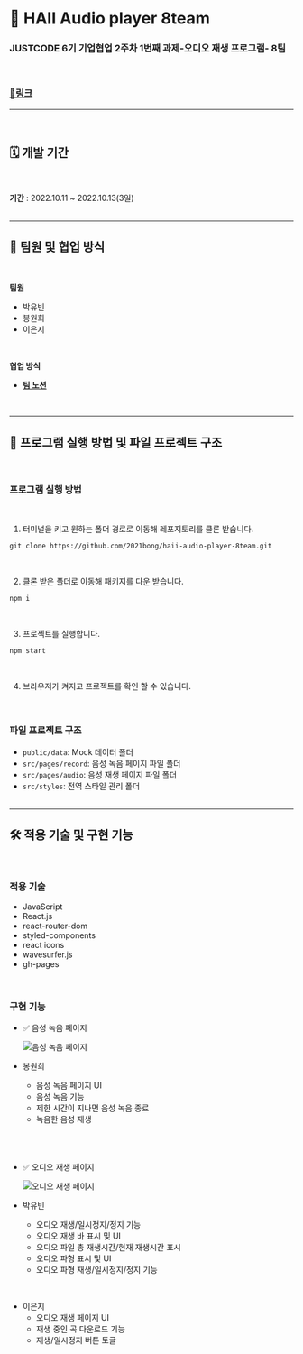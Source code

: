 # 💫 HAII Audio player 8team

### JUSTCODE 6기 기업협업 2주차 1번째 과제-오디오 재생 프로그램- 8팀

<br />

### **[📌링크](https://2021bong.github.io/haii-audio-player-8team/)**

---

<br />

## 🗓 개발 기간

<br />

**기간** : 2022.10.11 ~ 2022.10.13(3일)
<br />
<br />

---

## 🤹 팀원 및 협업 방식

<br />

**팀원**

- 박유빈
- 봉원희
- 이은지

<br />

**협업 방식**

- **[팀 노션](https://www.notion.so/wecode/aae6c129b9c448c0a0ded1c5fb783437?p=c2f52017627b4bd881575a29681a0415&pm=c)**

  <br />

---

## 🚧 프로그램 실행 방법 및 파일 프로젝트 구조

  <br />

### 프로그램 실행 방법

<br />

1.  터미널을 키고 원하는 폴더 경로로 이동해 레포지토리를 클론 받습니다.

```
git clone https://github.com/2021bong/haii-audio-player-8team.git
```

<br />

2.  클론 받은 폴더로 이동해 패키지를 다운 받습니다.

```
npm i
```

<br />

3.  프로젝트를 실행합니다.

```
npm start
```

<br />

4. 브라우저가 켜지고 프로젝트를 확인 할 수 있습니다.
   <br />
   <br />
   <br />

### 파일 프로젝트 구조

- `public/data`: Mock 데이터 폴더
- `src/pages/record`: 음성 녹음 페이지 파일 폴더
- `src/pages/audio`: 음성 재생 페이지 파일 폴더
- `src/styles`: 전역 스타일 관리 폴더
  <br />
  <br />

---

## 🛠 적용 기술 및 구현 기능

<br />

### 적용 기술

- JavaScript
- React.js
- react-router-dom
- styled-components
- react icons
- wavesurfer.js
- gh-pages

<br />

### 구현 기능

- ✅ 음성 녹음 페이지

  ![음성 녹음 페이지](https://user-images.githubusercontent.com/49029756/195725401-d2ae3c85-0a86-4d5a-88e9-762d6651c07f.png)

- 봉원희

  - 음성 녹음 페이지 UI
  - 음성 녹음 기능
  - 제한 시간이 지나면 음성 녹음 종료
  - 녹음한 음성 재생

  <br />
  <br />
  <br />

- ✅ 오디오 재생 페이지

  ![오디오 재생 페이지](https://user-images.githubusercontent.com/49029756/195729398-9aef008d-4c36-4587-ba54-74aa2a8cf86e.png)

- 박유빈

  - 오디오 재생/일시정지/정지 기능
  - 오디오 재생 바 표시 및 UI
  - 오디오 파일 총 재생시간/현재 재생시간 표시
  - 오디오 파형 표시 및 UI
  - 오디오 파형 재생/일시정지/정지 기능

<br />

- 이은지
  - 오디오 재생 페이지 UI
  - 재생 중인 곡 다운로드 기능
  - 재생/일시정지 버튼 토글
